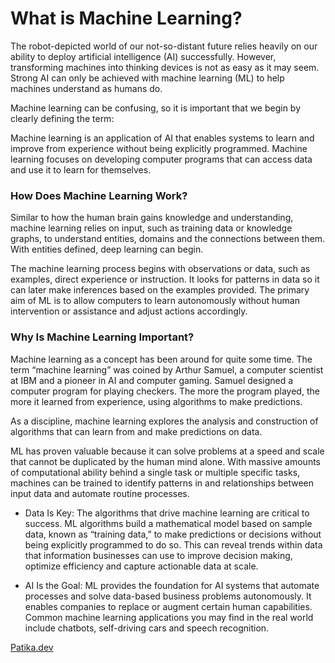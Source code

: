 # What is Machine Learning?

  The robot-depicted world of our not-so-distant future relies heavily on our ability to deploy artificial intelligence (AI) successfully. However, transforming machines into thinking devices is not as easy as it may seem. Strong AI can only be achieved with machine learning (ML) to help machines understand as humans do.

  Machine learning can be confusing, so it is important that we begin by clearly defining the term:

  Machine learning is an application of AI that enables systems to learn and improve from experience without being explicitly programmed. Machine learning focuses on developing computer programs that can access data and use it to learn for themselves.


### How Does Machine Learning Work?

  Similar to how the human brain gains knowledge and understanding, machine learning relies on input, such as training data or knowledge graphs, to understand entities, domains and the connections between them. With entities defined, deep learning can begin.

  The machine learning process begins with observations or data, such as examples, direct experience or instruction. It looks for patterns in data so it can later make inferences based on the examples provided. The primary aim of ML is to allow computers to learn autonomously without human intervention or assistance and adjust actions accordingly.
### Why Is Machine Learning Important?  
  Machine learning as a concept has been around for quite some time. The term “machine learning” was coined by Arthur Samuel, a computer scientist at IBM and a pioneer in AI and computer gaming. Samuel designed a computer program for playing checkers. The more the program played, the more it learned from experience, using algorithms to make predictions.

   As a discipline, machine learning explores the analysis and construction of algorithms that can learn from and make predictions on data.

  ML has proven valuable because it can solve problems at a speed and scale that cannot be duplicated by the human mind alone. With massive amounts of computational ability behind a single task or multiple specific tasks, machines can be trained to identify patterns in and relationships between input data and automate routine processes.

 - Data Is Key: The algorithms that drive machine learning are critical to success. ML algorithms build a mathematical model based on sample data, known as “training data,” to make predictions or decisions without being explicitly programmed to do so. This can reveal trends within data that information businesses can use to improve decision making, optimize efficiency and capture actionable data at scale.
 
- AI Is the Goal: ML provides the foundation for AI systems that automate processes and solve data-based business problems autonomously. It enables companies to replace or augment certain human capabilities. Common machine learning applications you may find in the real world include chatbots, self-driving cars and speech recognition.

[Patika.dev](https://www.patika.dev/)
